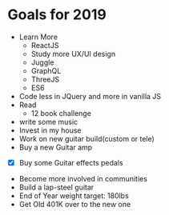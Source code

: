 # Goals for 2019
- Learn More  
  - ReactJS  
  - Study more UX/UI design  
  - Juggle  
  - GraphQL
  - ThreeJS   
  - ES6  
- Code less in JQuery and more in vanilla JS
- Read  
  - 12 book challenge  
- write some music  
- Invest in my house  
- Work on new guitar build(custom or tele)  
- Buy a new Guitar amp  
- [x] Buy some Guitar effects pedals
- Become more involved in communities  
- Build a lap-steel guitar
- End of Year weight target: 180lbs
- Get Old 401K over to the new one